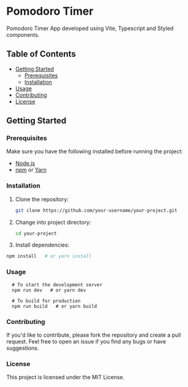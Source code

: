 # Pomodoro Timer

Pomodoro Timer App developed using Vite, Typescript and Styled components.

## Table of Contents

- [Getting Started](#getting-started)
  - [Prerequisites](#prerequisites)
  - [Installation](#installation)
- [Usage](#usage)
- [Contributing](#contributing)
- [License](#license)

## Getting Started

### Prerequisites

Make sure you have the following installed before running the project:

- [Node.js](https://nodejs.org/)
- [npm](https://www.npmjs.com/) or [Yarn](https://yarnpkg.com/)

### Installation

1. Clone the repository:

   ```bash
   git clone https://github.com/your-username/your-project.git


2. Change into project directory:
   ```bash
   cd your-project

3. Install dependencies:
  ```bash
  npm install   # or yarn install
```


 ### Usage
```
  # To start the development server
  npm run dev   # or yarn dev

  # To build for production
  npm run build   # or yarn build
```


### Contributing

If you'd like to contribute, please fork the repository and create a pull request. Feel free to open an issue if you find any bugs or have suggestions.

### License
This project is licensed under the MIT License.


